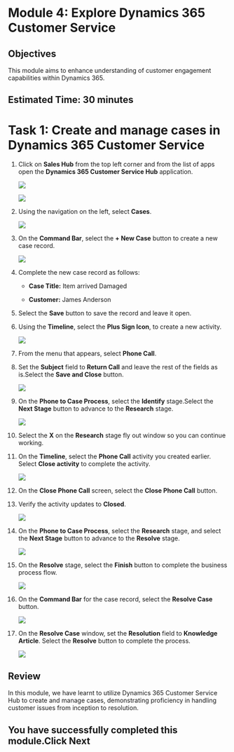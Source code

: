 # Module 4: Explore Dynamics 365 Customer Service

## Objectives

This module aims to enhance understanding of customer engagement capabilities within Dynamics 365.

## Estimated Time: 30 minutes

# Task 1: Create and manage cases in Dynamics 365 Customer Service

1. Click on **Sales Hub** from the top left corner and from the list of apps open the **Dynamics 365 Customer Service Hub** application.

   ![](./media/pp48.png)

   ![](./media/pp49.png)

1. Using the navigation on the left, select **Cases**.

   ![](./media/pp50.png)

1.  On the **Command Bar**, select the **+ New Case** button to create a new case record.

    ![](./media/pp51.png)

1.  Complete the new case record as follows:

	- **Case Title:** Item arrived Damaged 

	- **Customer:** James Anderson

1.  Select the **Save** button to save the record and leave it open. 

1.  Using the **Timeline**, select the **Plus Sign Icon**, to create a new activity. 

    ![](./media/pp52.png)

1.  From the menu that appears, select **Phone Call**.

1.  Set the **Subject** field to **Return Call** and leave the rest of the fields as is.Select the **Save and Close** button.

    ![](./media/pp53.png)

1. On the **Phone to Case Process**, select the **Identify** stage.Select the **Next Stage** button to advance to the **Research** stage.

    ![](./media/pp54.png)

1. Select the **X** on the **Research** stage fly out window so you can continue working. 

1. On the **Timeline**, select the **Phone Call** activity you created earlier. Select **Close activity** to complete the activity. 

   ![](./media/pp55.png)

1. On the **Close Phone Call** screen, select the **Close Phone Call** button. 

1. Verify the activity updates to **Closed**. 

   ![](./media/pp56.png)

1. On the **Phone to Case Process**, select the **Research** stage, and select the **Next Stage** button to advance to the **Resolve** stage.

    ![](./media/pp57.png)

1. On the **Resolve** stage, select the **Finish** button to complete the business process flow. 

   ![](./media/pp58.png)

1. On the **Command Bar** for the case record, select the **Resolve Case** button. 

   ![](./media/pp59.png)

1. On the **Resolve Case** window, set the **Resolution** field to **Knowledge Article**. Select the **Resolve** button to complete the process. 

   ![](./media/pp60.png)

## Review

 In this module, we have learnt to utilize Dynamics 365 Customer Service Hub to create and manage cases, demonstrating proficiency in handling customer issues from inception to resolution. 

## You have successfully completed this module.Click Next
